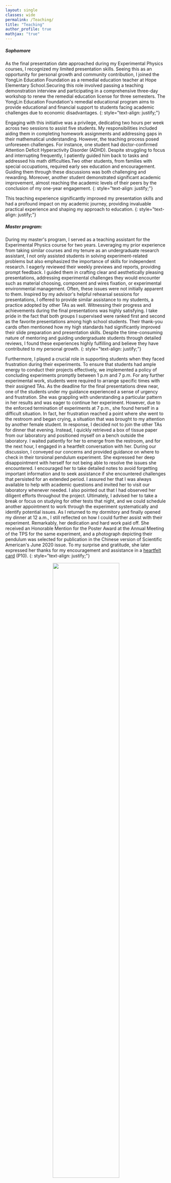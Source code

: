 ```yaml
---
layout: single
classes: wide
permalink: /Teaching/
title: "Teaching"
author_profile: true
mathjax: "true"
---
```


##### Sophomore

As the final presentation date approached during my Experimental Physics courses, I recognized my limited presentation skills. Seeing this as an opportunity for personal growth and community contribution, I joined the YongLin Education Foundation as a remedial education teacher at Hope Elementary School.Securing this role involved passing a teaching demonstration interview and participating in a comprehensive three-day workshop to renew the remedial education license for three semesters. The YongLin Education Foundation's remedial educational program aims to provide educational and financial support to students facing academic challenges due to economic disadvantages.
{: style="text-align: justify;"}

Engaging with this initiative was a privilege, dedicating two hours per week across two sessions to assist five students. My responsibilities included aiding them in completing homework assignments and addressing gaps in their mathematical understanding. However, the teaching process posed unforeseen challenges. For instance, one student had doctor-confirmed Attention Deficit Hyperactivity Disorder (ADHD). Despite struggling to focus and interrupting frequently, I patiently guided him back to tasks and addressed his math difficulties.Two other students, from families with special occupations, required early sex education and encouragement. Guiding them through these discussions was both challenging and rewarding. Moreover, another student demonstrated significant academic improvement, almost reaching the academic levels of their peers by the conclusion of my one-year engagement.
{: style="text-align: justify;"}

This teaching experience significantly improved my presentation skills and had a profound impact on my academic journey, providing invaluable practical experience and shaping my approach to education.
{: style="text-align: justify;"}

##### Master program: 
During my master's program, I served as a teaching assistant for the Experimental Physics course for two years. Leveraging my prior experience from taking similar courses and my tenure as an undergraduate research assistant, I not only assisted students in solving experiment-related problems but also emphasized the importance of skills for independent research. I eagerly reviewed their weekly previews and reports, providing prompt feedback. I guided them in crafting clear and aesthetically pleasing presentations, addressing experimental challenges they would encounter such as material choosing, component and wires fixation, or experimental environmental management. Often, these issues were not initially apparent to them. Inspired by my advisor's helpful rehearsal sessions for presentations, I offered to provide similar assistance to my students, a practice adopted by other TAs as well. Witnessing their progress and achievements during the final presentations was highly satisfying. I take pride in the fact that both groups I supervised were ranked first and second as the favorite presentations among high school students. Their thank-you cards often mentioned how my high standards had significantly improved their slide preparation and presentation skills. Despite the time-consuming nature of mentoring and guiding undergraduate students through detailed reviews, I found these experiences highly fulfilling and believe they have contributed to my personal growth.
{: style="text-align: justify;"}

Furthermore, I played a crucial role in supporting students when they faced frustration during their experiments. To ensure that students had ample energy to conduct their projects effectively, we implemented a policy of concluding experiments promptly between 1 p.m and 7 p.m. For any further experimental work, students were required to arrange specific times with their assigned TAs. As the deadline for the final presentations drew near, one of the students under my guidance experienced a sense of urgency and frustration. She was grappling with understanding a particular pattern in her results and was eager to continue her experiment. However, due to the enforced termination of experiments at 7 p.m., she found herself in a difficult situation. In fact, her frustration reached a point where she went to the restroom and began crying, a situation that was brought to my attention by another female student. In response, I decided not to join the other TAs for dinner that evening. Instead, I quickly retrieved a box of tissue paper from our laboratory and positioned myself on a bench outside the laboratory. I waited patiently for her to emerge from the restroom, and for the next hour, I engaged in a heartfelt conversation with her. During our discussion, I conveyed our concerns and provided guidance on where to check in their torsional pendulum experiment. She expressed her deep disappointment with herself for not being able to resolve the issues she encountered. I encouraged her to take detailed notes to avoid forgetting important information and to seek assistance if she encountered challenges that persisted for an extended period. I assured her that I was always available to help with academic questions and invited her to visit our laboratory whenever needed. I also pointed out that I had observed her diligent efforts throughout the project. Ultimately, I advised her to take a break or focus on studying for other tests that night, and we could schedule another appointment to work through the experiment systematically and identify potential issues. As I returned to my dormitory and finally opened my dinner at 12 a.m., I still reflected on how I could further assist with their experiment. Remarkably, her dedication and hard work paid off. She received an Honorable Mention for the Poster Award at the Annual Meeting of the TPS for the same experiment, and a photograph depicting their pendulum was selected for publication in the Chinese version of Scientific American's June 2020 issue. To my surprise and gratitude, she later expressed her thanks for my encouragement and assistance in a [heartfelt card](https://peizhulai.github.io/pdfs/Thank_Cards_Summary.pdf) (P10).
{: style="text-align: justify;"}

<center><figure>
  <img src="/images/pendulum_on_journal.jpg" style="width:70%" class="align-center">
  <!-- <figcaption>Photo taken from the Chinese version of Scientific American's June 2020 issue.</figcaption> -->
</figure></center>

* [See all thank-you cards I received.](https://peizhulai.github.io/pdfs/Thank_Cards_Summary.pdf)

